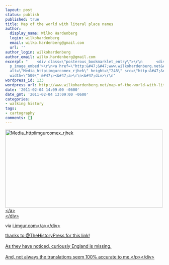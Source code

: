 ```yaml
---
layout: post
status: publish
published: true
title: Map of the world with literal place names
author:
  display_name: Wilko Hardenberg
  login: wilkohardenberg
  email: wilko.hardenberg@gmail.com
  url: ''
author_login: wilkohardenberg
author_email: wilko.hardenberg@gmail.com
excerpt: "    <div class=\"posterous_bookmarklet_entry\">\r\n      <div class='p_embed
  p_image_embed'>\r\n<a href=\"http:&#47;&#47;www.wilkohardenberg.net&#47;wp-content&#47;uploads&#47;2011&#47;02&#47;media_httpiimgurcomex_rJhek.jpg.scaled1000.jpg\"><img
  alt=\"Media_httpiimgurcomex_rjhek\" height=\"248\" src=\"http:&#47;&#47;www.wilkohardenberg.net&#47;wp-content&#47;uploads&#47;2011&#47;02&#47;media_httpiimgurcomex_rJhek.jpg.scaled1000-300x148.jpg\"
  width=\"500\" &#47;><&#47;a>\r\n<&#47;div>\r\n"
wordpress_id: 133
wordpress_url: http://www.wilkohardenberg.net/map-of-the-world-with-literal-place-names/
date: '2011-02-04 14:09:00 -0600'
date_gmt: '2011-02-04 13:09:00 -0600'
categories:
- walking history
tags:
- cartography
comments: []
---
```

<div class="posterous_bookmarklet_entry">
<div class='p_embed p_image_embed'>
<a href="http:&#47;&#47;www.wilkohardenberg.net&#47;wp-content&#47;uploads&#47;2011&#47;02&#47;media_httpiimgurcomex_rJhek.jpg.scaled1000.jpg"><img alt="Media_httpiimgurcomex_rjhek" height="248" src="http:&#47;&#47;www.wilkohardenberg.net&#47;wp-content&#47;uploads&#47;2011&#47;02&#47;media_httpiimgurcomex_rJhek.jpg.scaled1000-300x148.jpg" width="500" &#47;><&#47;a><br />
<&#47;div><br />
<a id="more"></a><a id="more-133"></a></p>
<div class="posterous_quote_citation">via <a href="http:&#47;&#47;i.imgur.com&#47;ex6Zu.jpg">i.imgur.com<&#47;a><&#47;div></p>
<p>thanks to @TheHistoryPress for this link!<br />
<br &#47;>As they have noticed, curiously England is missing.<br />
<br &#47;>And, not always the translations seem 100% accurate to me.<&#47;p><&#47;div></p>

